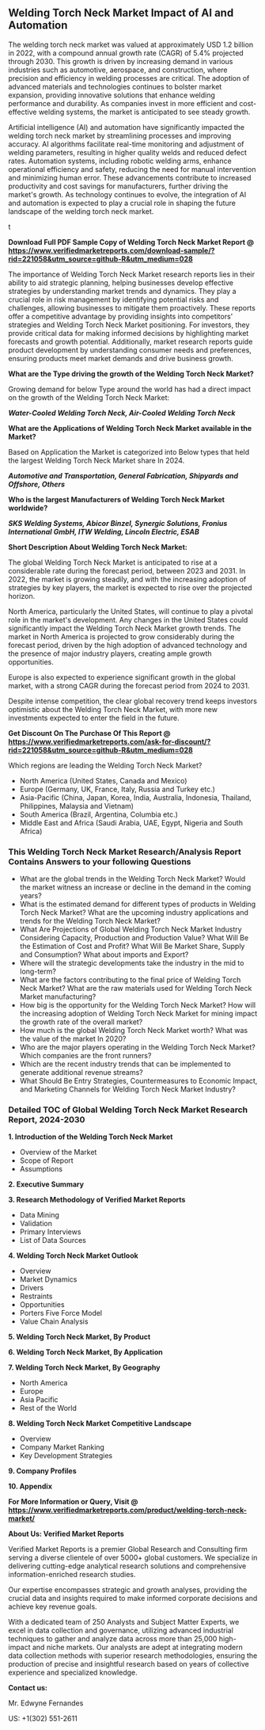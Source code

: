 <h2>Welding Torch Neck Market Impact of AI and Automation</h2><p>The welding torch neck market was valued at approximately USD 1.2 billion in 2022, with a compound annual growth rate (CAGR) of 5.4% projected through 2030. This growth is driven by increasing demand in various industries such as automotive, aerospace, and construction, where precision and efficiency in welding processes are critical. The adoption of advanced materials and technologies continues to bolster market expansion, providing innovative solutions that enhance welding performance and durability. As companies invest in more efficient and cost-effective welding systems, the market is anticipated to see steady growth.</p><p>Artificial intelligence (AI) and automation have significantly impacted the welding torch neck market by streamlining processes and improving accuracy. AI algorithms facilitate real-time monitoring and adjustment of welding parameters, resulting in higher quality welds and reduced defect rates. Automation systems, including robotic welding arms, enhance operational efficiency and safety, reducing the need for manual intervention and minimizing human error. These advancements contribute to increased productivity and cost savings for manufacturers, further driving the market's growth. As technology continues to evolve, the integration of AI and automation is expected to play a crucial role in shaping the future landscape of the welding torch neck market.</p>t</p><p id="" class=""><strong>Download Full PDF Sample Copy of Welding Torch Neck Market Report @ <a href="https://www.verifiedmarketreports.com/download-sample/?rid=221058&utm_source=github-R&utm_medium=028" target="_blank">https://www.verifiedmarketreports.com/download-sample/?rid=221058&utm_source=github-R&utm_medium=028</a></strong></p><p>The importance of&nbsp;Welding Torch Neck Market research reports lies in their ability to aid strategic planning, helping businesses develop effective strategies by understanding market trends and dynamics. They play a crucial role in risk management by identifying potential risks and challenges, allowing businesses to mitigate them proactively. These reports offer a competitive advantage by providing insights into competitors' strategies and Welding Torch Neck Market positioning. For investors, they provide critical data for making informed decisions by highlighting market forecasts and growth potential. Additionally, market research reports guide product development by understanding consumer needs and preferences, ensuring products meet market demands and drive business growth.</p><p><strong>What are the&nbsp;Type driving the growth of the Welding Torch Neck Market?</strong></p><p id="" class="">Growing demand for below Type around the world has had a direct impact on the growth of the Welding Torch Neck Market:</p><em><strong>Water-Cooled Welding Torch Neck, Air-Cooled Welding Torch Neck</strong></em></p><strong>What are the&nbsp;Applications&nbsp;of Welding Torch Neck Market available in the Market?</strong></p><p id="" class="">Based on Application the Market is categorized into Below types that held the largest Welding Torch Neck Market share In 2024.</p><em><strong>Automotive and Transportation, General Fabrication, Shipyards and Offshore, Others</strong></em></p><strong>Who is the largest Manufacturers of Welding Torch Neck Market worldwide?</strong></p><p><em><strong>SKS Welding Systems, Abicor Binzel, Synergic Solutions, Fronius International GmbH, ITW Welding, Lincoln Electric, ESAB</strong></em></p><p id="" class=""><strong>Short Description About Welding Torch Neck Market:</strong></p><p>The global Welding Torch Neck Market is anticipated to rise at a considerable rate during the forecast period, between 2023 and 2031. In 2022, the market is growing steadily, and with the increasing adoption of strategies by key players, the market is expected to rise over the projected horizon.</p><p>North America, particularly the United States, will continue to play a pivotal role in the market's development. Any changes in the United States could significantly impact the Welding Torch Neck Market growth trends. The market in North America is projected to grow considerably during the forecast period, driven by the high adoption of advanced technology and the presence of major industry players, creating ample growth opportunities.</p><p>Europe is also expected to experience significant growth in the global market, with a strong CAGR during the forecast period from 2024 to 2031.</p><p>Despite intense competition, the clear global recovery trend keeps investors optimistic about the Welding Torch Neck Market, with more new investments expected to enter the field in the future.</p><p id="" class=""><strong>Get Discount On The Purchase Of This Report @ <a href="https://www.verifiedmarketreports.com/ask-for-discount/?rid=221058&utm_source=github-R&utm_medium=028" target="_blank">https://www.verifiedmarketreports.com/ask-for-discount/?rid=221058&utm_source=github-R&utm_medium=028</a></strong></p>Which regions are leading the Welding Torch Neck Market?</p><ul><li>North America (United States, Canada and Mexico)</li><li>Europe (Germany, UK, France, Italy, Russia and Turkey etc.)</li><li>Asia-Pacific (China, Japan, Korea, India, Australia, Indonesia, Thailand, Philippines, Malaysia and Vietnam)</li><li>South America (Brazil, Argentina, Columbia etc.)</li><li>Middle East and Africa (Saudi Arabia, UAE, Egypt, Nigeria and South Africa)</li></ul><h3 id="" class="">This Welding Torch Neck Market Research/Analysis Report Contains Answers to your following Questions</h3><ul><li>What are the global trends in the Welding Torch Neck Market? Would the market witness an increase or decline in the demand in the coming years?</li><li>What is the estimated demand for different types of products in Welding Torch Neck Market? What are the upcoming industry applications and trends for the Welding Torch Neck Market?</li><li>What Are Projections of Global Welding Torch Neck Market Industry Considering Capacity, Production and Production Value? What Will Be the Estimation of Cost and Profit? What Will Be Market Share, Supply and Consumption? What about imports and Export?</li><li>Where will the strategic developments take the industry in the mid to long-term?</li><li>What are the factors contributing to the final price of Welding Torch Neck Market? What are the raw materials used for Welding Torch Neck Market manufacturing?</li><li>How big is the opportunity for the Welding Torch Neck Market? How will the increasing adoption of Welding Torch Neck Market for mining impact the growth rate of the overall market?</li><li>How much is the global Welding Torch Neck Market worth? What was the value of the market In 2020?</li><li>Who are the major players operating in the Welding Torch Neck Market? Which companies are the front runners?</li><li>Which are the recent industry trends that can be implemented to generate additional revenue streams?</li><li>What Should Be Entry Strategies, Countermeasures to Economic Impact, and Marketing Channels for Welding Torch Neck Market Industry?</li></ul><h3 id="" class="">Detailed TOC of Global Welding Torch Neck Market Research Report, 2024-2030</h3><p id="" class=""><strong>1. Introduction of the Welding Torch Neck Market</strong></p><ul><li>Overview of the Market</li><li>Scope of Report</li><li>Assumptions</li></ul><p id="" class=""><strong>2. Executive Summary</strong></p><p id="" class=""><strong>3. Research Methodology of Verified Market Reports</strong></p><ul><li>Data Mining</li><li>Validation</li><li>Primary Interviews</li><li>List of Data Sources</li></ul><p id="" class=""><strong>4. Welding Torch Neck Market Outlook</strong></p><ul><li>Overview</li><li>Market Dynamics</li><li>Drivers</li><li>Restraints</li><li>Opportunities</li><li>Porters Five Force Model</li><li>Value Chain Analysis</li></ul><p id="" class=""><strong>5. Welding Torch Neck Market, By Product</strong></p><p id="" class=""><strong>6. Welding Torch Neck Market, By Application</strong></p><p id="" class=""><strong>7. Welding Torch Neck Market, By Geography</strong></p><ul><li>North America</li><li>Europe</li><li>Asia Pacific</li><li>Rest of the World</li></ul><p id="" class=""><strong>8. Welding Torch Neck Market Competitive Landscape</strong></p><ul><li>Overview</li><li>Company Market Ranking</li><li>Key Development Strategies</li></ul><p id="" class=""><strong>9. Company Profiles</strong></p><p id="" class=""><strong>10. Appendix</strong></p><p id="" class=""><strong>For More Information or Query, Visit @ <a href="https://www.verifiedmarketreports.com/product/welding-torch-neck-market/" target="_blank">https://www.verifiedmarketreports.com/product/welding-torch-neck-market/</a></strong></p><p id="" class=""><strong>About Us: Verified Market Reports</strong></p><p id="" class="">Verified Market Reports is a premier Global Research and Consulting firm serving a diverse clientele of over 5000+ global customers. We specialize in delivering cutting-edge analytical research solutions and comprehensive information-enriched research studies.</p><p id="" class="">Our expertise encompasses strategic and growth analyses, providing the crucial data and insights required to make informed corporate decisions and achieve key revenue goals.</p><p id="" class="">With a dedicated team of 250 Analysts and Subject Matter Experts, we excel in data collection and governance, utilizing advanced industrial techniques to gather and analyze data across more than 25,000 high-impact and niche markets. Our analysts are adept at integrating modern data collection methods with superior research methodologies, ensuring the production of precise and insightful research based on years of collective experience and specialized knowledge.</p><p id="" class=""><strong>Contact us:</strong></p><p id="" class="">Mr. Edwyne Fernandes</p><p id="" class="">US: +1(302) 551-2611</p>